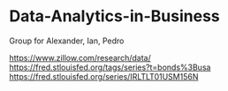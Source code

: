 # Data-Analytics-in-Business
Group for Alexander, Ian, Pedro




https://www.zillow.com/research/data/
https://fred.stlouisfed.org/tags/series?t=bonds%3Busa
    https://fred.stlouisfed.org/series/IRLTLT01USM156N

